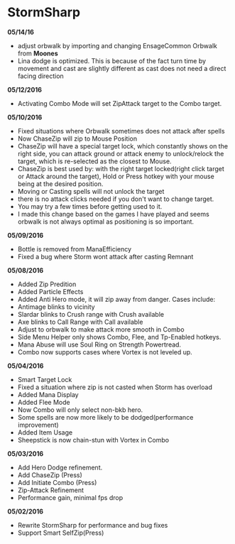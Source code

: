 # StormSharp

**05/14/16**
- adjust orbwalk by importing and changing EnsageCommon Orbwalk from **Moones**
- Lina dodge is optimized. This is because of the fact turn time by movement and cast are slightly different as cast does not need a direct facing direction

**05/12/2016**
- Activating Combo Mode will set ZipAttack target to the Combo target.

**05/10/2016**
- Fixed situations where Orbwalk sometimes does not attack after spells
- Now ChaseZip will zip to Mouse Position
- ChaseZip will have a special target lock, which constantly shows on the right side, you can attack ground or attack enemy to unlock/relock the target, which is re-selected as the closest to Mouse.
- ChaseZip is best used by: with the right target locked(right click target or Attack around the target), Hold or Press hotkey with your mouse being at the desired position. 
 - Moving or Casting spells will not unlock the target
 - there is no attack clicks needed if you don't want to change target.
 - You may try a few times before getting used to it.
 - I made this change based on the games I have played and seems orbwalk is not always optimal as positioning is so important. 

**05/09/2016**
- Bottle is removed from ManaEfficiency
- Fixed a bug where Storm wont attack after casting Remnant

**05/08/2016**
- Added Zip Predition
- Added Particle Effects
- Added Anti Hero mode, it will zip away from danger. Cases include:
 - Antimage blinks to vicinity
 - Slardar blinks to Crush range with Crush available
 - Axe blinks to Call Range with Call available
- Adjust to orbwalk to make attack more smooth in Combo
- Side Menu Helper only shows Combo, Flee, and Tp-Enabled hotkeys.
- Mana Abuse will use Soul Ring on Strength Powertread.
- Combo now supports cases where Vortex is not leveled up. 

**05/04/2016**
- Smart Target Lock
- Fixed a situation where zip is not casted when Storm has overload
- Added Mana Display
- Added Flee Mode
- Now Combo will only select non-bkb hero.
- Some spells are now more likely to be dodged(performance improvement)
- Added Item Usage
- Sheepstick is now chain-stun with Vortex in Combo

**05/03/2016**
- Add Hero Dodge refinement.
- Add ChaseZip (Press)
- Add Initiate Combo (Press)
- Zip-Attack Refinement
- Performance gain, minimal fps drop

**05/02/2016**
- Rewrite StormSharp for performance and bug fixes
- Support Smart SelfZip(Press) 






 